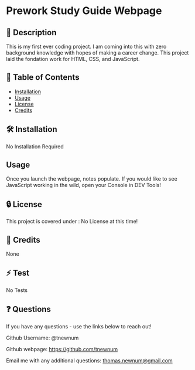 # Prework Study Guide Webpage



## 📘 Description

This is my first ever coding project. I am coming into this with zero background knowledge with hopes of making a career change.  This project laid the fondation work for HTML, CSS, and JavaScript.

## 📑 Table of Contents 

- [Installation](#installation)
- [Usage](#usage)
- [License](#license)
- [Credits](#credits)

## 🛠️ Installation 

No Installation Required

## Usage

Once you launch the webpage, notes populate. If you would like to see JavaScript working in the wild, open your Console in DEV Tools!

## 🔒 License

This project is covered under : No License at this time!

## 🤝 Credits

None

## ⚡ Test

No Tests

## ❓ Questions

If you have any questions - use the links below to reach out!

Github Username: @tnewnum

Github webpage: https://github.com/tnewnum

Email me with any additional questions: thomas.newnum@gmail.com